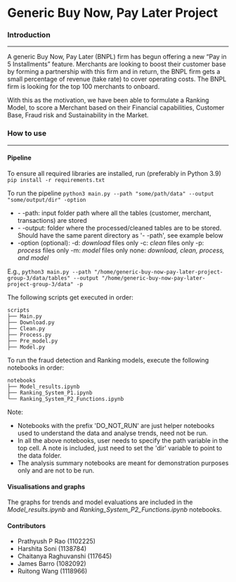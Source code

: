# Generic Buy Now, Pay Later Project

### Introduction
---
A generic Buy Now, Pay Later (BNPL) firm has begun offering a new “Pay in 5 Installments” feature. Merchants are looking to boost their customer base by forming a partnership with this firm and in return, the BNPL firm gets a small percentage of revenue (take rate) to cover operating costs. The BNPL firm is looking for the top 100 merchants to onboard.

With this as the motivation, we have been able to formulate a Ranking Model, to score a Merchant based on their Financial capabilities, Customer Base, Fraud risk and Sustainability in the Market.

### How to use
---
#### Pipeline
To ensure all required libraries are installed, run (preferably in Python 3.9)
`pip install -r requirements.txt`

To run the pipeline
`python3 main.py --path "some/path/data" --output "some/output/dir" -option`
- \- -path: input folder path where all the tables (customer, merchant, transactions) are stored
- \- -output: folder where the processed/cleaned tables are to be stored. Should have the same parent directory as '- -path', see example below
- \-option (optional): 
        -d: _download_ files only
        -c: _clean_ files only
        -p: _process_ files only
        -m: _model_ files only
        none: _download, clean, process, and model_

E.g.,
`python3 main.py --path "/home/generic-buy-now-pay-later-project-group-3/data/tables" --output "/home/generic-buy-now-pay-later-project-group-3/data" -p`


The following scripts get executed in order:
```
scripts
├── Main.py 
├── Download.py
├── Clean.py
├── Process.py
├── Pre_model.py
├── Model.py
```

To run the fraud detection and Ranking models, execute the following notebooks in order:
```
notebooks
├── Model_results.ipynb
├── Ranking_System_P1.ipynb
└── Ranking_System_P2_Functions.ipynb
```
Note: 
- Notebooks with the prefix 'DO_NOT_RUN' are just helper notebooks used to understand the data and analyse trends, need not be run.
- In all the above notebooks, user needs to specify the path variable in the top cell. A note is included, just need to set the 'dir' variable to point to the data folder.
- The analysis summary notebooks are meant for demonstration purposes only and are not to be run.

#### Visualisations and graphs
The graphs for trends and model evaluations are included in the *Model_results.ipynb* and *Ranking_System_P2_Functions.ipynb* notebooks.

#### Contributors

- Prathyush P Rao (1102225)
- Harshita Soni (1138784)
- Chaitanya Raghuvanshi (117645)
- James Barro (1082092)
- Ruitong Wang (1118966)
